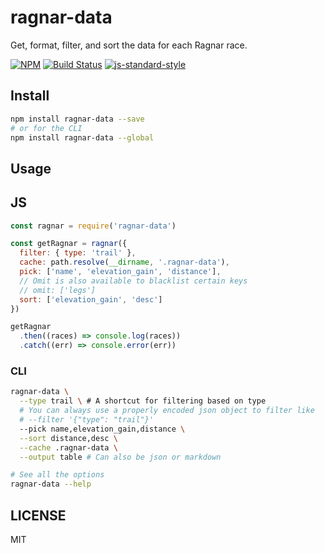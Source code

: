 ragnar-data
=======================

Get, format, filter, and sort the data for each Ragnar race.

[![NPM](https://nodei.co/npm/ragnar-data.png)](https://nodei.co/npm/ragnar-data/)
[![Build Status](https://travis-ci.org/lukekarrys/ragnar-data.png?branch=master)](https://travis-ci.org/lukekarrys/ragnar-data)
[![js-standard-style](https://img.shields.io/badge/code%20style-standard-brightgreen.svg?style=flat)](https://github.com/feross/standard)

## Install
```sh
npm install ragnar-data --save
# or for the CLI
npm install ragnar-data --global
```

## Usage

## JS
```js
const ragnar = require('ragnar-data')

const getRagnar = ragnar({
  filter: { type: 'trail' },
  cache: path.resolve(__dirname, '.ragnar-data'),
  pick: ['name', 'elevation_gain', 'distance'],
  // Omit is also available to blacklist certain keys
  // omit: ['legs']
  sort: ['elevation_gain', 'desc']
})

getRagnar
  .then((races) => console.log(races))
  .catch((err) => console.error(err))
```

### CLI
```sh
ragnar-data \
  --type trail \ # A shortcut for filtering based on type
  # You can always use a properly encoded json object to filter like
  # --filter '{"type": "trail"}'
  --pick name,elevation_gain,distance \
  --sort distance,desc \
  --cache .ragnar-data \
  --output table # Can also be json or markdown

# See all the options
ragnar-data --help
```

## LICENSE

MIT
